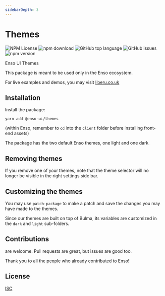```yaml
---
sidebarDepth: 3
---
```


# Themes

![NPM License](https://img.shields.io/npm/l/@enso-ui/themes.svg)
![npm download](https://img.shields.io/npm/dm/@enso-ui/themes.svg)
![GitHub top language](https://img.shields.io/github/languages/top/enso-ui/themes.svg)
![GitHub issues](https://img.shields.io/github/issues/enso-ui/themes.svg)
![npm version](https://img.shields.io/npm/v/@enso-ui/themes.svg)

Enso UI Themes

This package is meant to be used only in the Enso ecosystem.

For live examples and demos, you may visit [liberu.co.uk](https://www.liberu.co.uk)

## Installation

Install the package:
```
yarn add @enso-ui/themes
```

(within Enso, remember to `cd` into the `client` folder before installing front-end assets)

The package has the two default Enso themes, one light and one dark.

## Removing themes

If you remove one of your themes, note that the theme selector will no longer be visible in the right settings side bar.

## Customizing the themes

You may use `patch-package` to make a patch and save the changes you may have made to the themes.

Since our themes are built on top of Bulma, its variables are customized in the `dark` and `light` sub-folders. 

## Contributions

are welcome. Pull requests are great, but issues are good too.

Thank you to all the people who already contributed to Enso!

## License

[ISC](https://opensource.org/licenses/ISC)
